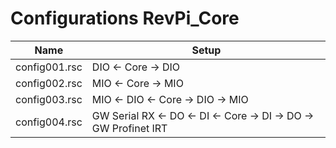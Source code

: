 # Configurations RevPi_Core

| Name          | Setup                                                             |
| ---           | ---                                                               |
| config001.rsc | DIO <- Core -> DIO                                                |
| config002.rsc | MIO <- Core -> MIO                                                |
| config003.rsc | MIO <- DIO <- Core -> DIO -> MIO                                  |
| config004.rsc | GW Serial RX <- DO <- DI <- Core -> DI -> DO -> GW Profinet IRT   |